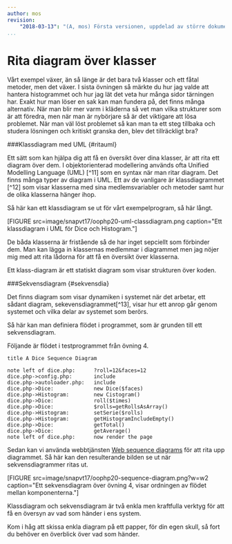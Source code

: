```yaml
---
author: mos
revision:
    "2018-03-13": "(A, mos) Första versionen, uppdelad av större dokument."
...
```

Rita diagram över klasser
==================================

Vårt exempel växer, än så länge är det bara två klasser och ett fåtal metoder, men det växer. I sista övningen så märkte du hur jag valde att hantera histogrammet och hur jag lät det veta hur många sidor tärningen har. Exakt hur man löser en sak kan man fundera på, det finns många alternativ. När man blir mer varm i kläderna så vet man vilka strukturer som är att föredra, men när man är nybörjare så är det viktigare att lösa problemet. När man väl löst problemet så kan man ta ett steg tillbaka och studera lösningen och kritiskt granska den, blev det tillräckligt bra?



###Klassdiagram med UML {#ritauml}

Ett sätt som kan hjälpa dig att få en översikt över dina klasser, är att rita ett diagram över dem. I objektorienterad modellering används ofta Unified Modelling Language (UML) [^11] som en syntax när man ritar diagram. Det finns många typer av diagram i UML. Ett av de vanligare är klassdiagrammet [^12] som visar klasserna med sina medlemsvariabler och metoder samt hur de olika klasserna hänger ihop.

Så här kan ett klassdiagram se ut för vårt exempelprogram, så här långt.

[FIGURE src=image/snapvt17/oophp20-uml-classdiagram.png caption="Ett klassdiagram i UML för Dice och Histogram."]

De båda klasserna är fristående så de har inget sepciellt som förbinder dem. Man kan lägga in klassernas medlemmar i diagrammet men jag nöjer mig med att rita lådorna för att få en översikt över klasserna.

Ett klass-diagram är ett statiskt diagram som visar strukturen över koden.



###Sekvensdiagram {#sekvensdia}

Det finns diagram som visar dynamiken i systemet när det arbetar, ett sådant diagram, sekevensdiagrammet[^13], visar hur ett anrop går genom systemet och vilka delar av systemet som berörs.

Så här kan man definiera flödet i programmet, som är grunden till ett sekvensdiagram.

Följande är flödet i testprogrammet från övning 4.

```text
title A Dice Sequence Diagram

note left of dice.php:      ?roll=12&faces=12
dice.php->config.php:       include
dice.php->autoloader.php:   include
dice.php->Dice:             new Dice($faces)
dice.php->Histogram:        new Cistogram()
dice.php->Dice:             roll($times)
dice.php->Dice:             $rolls=getRollsAsArray()
dice.php->Histogram:        setSerie($rolls)
dice.php->Histogram:        getHistogramIncludeEmpty()
dice.php->Dice:             getTotal()
dice.php->Dice:             getAverage()
note left of dice.php:      now render the page
```

Sedan kan vi använda webbtjänsten [Web sequence diagrams](https://www.websequencediagrams.com/) för att rita upp diagrammet. Så här kan den resulterande bilden se ut när sekvensdiagrammer ritas ut.

[FIGURE src=image/snapvt17/oophp20-sequence-diagram.png?w=w2 caption="Ett sekvensdiagram över övning 4, visar ordningen av flödet mellan komponenterna."]

Klassdiagram och sekvensdiagram är två enkla men kraftfulla verktyg för att få en översyn av vad som händer i ens system.

Kom i håg att skissa enkla diagram på ett papper, för din egen skull, så fort du behöver en överblick över vad som händer.
